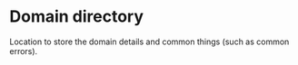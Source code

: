 # Domain directory

Location to store the domain details and common things (such as common errors).


